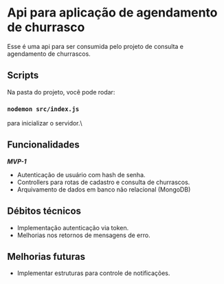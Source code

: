 # Api para aplicação de agendamento de churrasco

Esse é uma api para ser consumida pelo projeto de consulta e agendamento de churrascos.

## Scripts

Na pasta do projeto, você pode rodar:

### `nodemon src/index.js`

para inicializar o servidor.\

## Funcionalidades

***MVP-1***

- Autenticação de usuário com hash de senha.
- Controllers para rotas de cadastro e consulta de churrascos.
- Arquivamento de dados em banco não relacional (MongoDB)

## Débitos técnicos

- Implementação autenticação via token.
- Melhorias nos retornos de mensagens de erro.

## Melhorias futuras

- Implementar estruturas para controle de notificações.